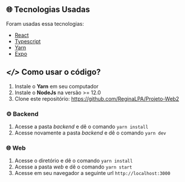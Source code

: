 

## 🌐 Tecnologias Usadas
Foram usadas essa tecnologias:

- [React](https://pt-br.reactjs.org/)
- [Typescript](https://www.typescriptlang.org/)
- [Yarn](https://yarnpkg.com/)
- [Expo](https://expo.io/)

## ***</>*** Como usar o código?
1. Instale o **Yarn** em seu computador
1. Instale o **NodeJs** na versão >= 12.0
1. Clone este repositório: https://github.com/ReginaLPA/Projeto-Web2

### ⚙️ Backend
1. Acesse a pasta *backend* e dê o comando `yarn install`
1. Acesse novamente a pasta *backend* e dê o comando `yarn dev`

### 🌐 Web
1. Acesse o diretório e dê o comando `yarn install`
2. Acesse a pasta *web* e dê o comando `yarn start`
3. Acesse em seu navegador a seguinte url `http://localhost:3000`
